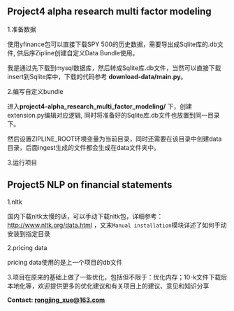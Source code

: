 ## Project4 alpha research multi factor modeling
1.准备数据

使用yfinance包可以直接下载SPY 500的历史数据，需要导出成Sqlite库的.db文件, 供后序Zipline创建自定义Data Bundle使用。

我是通过先下载到mysql数据库，然后转成Sqlite库.db文件，当然可以直接下载insert到Sqlite库中，下载的代码参考 **download-data/main.py**。

2.编写自定义bundle

进入**project4-alpha_research_multi_factor_modeling/** 下，创建extension.py编辑对应逻辑, 同时将准备好的Sqlite库.db文件也放置到同一目录下。

然后设置ZIPLINE_ROOT环境变量为当前目录，同时还需要在该目录中创建data目录，后面ingest生成的文件都会生成在data文件夹中。

3.运行项目

## Project5 NLP on financial statements
1.nltk

国内下载nltk太慢的话，可以手动下载nltk包，详细参考：http://www.nltk.org/data.html ，文末`Manual installation`模块详述了如何手动安装到指定目录

2.pricing data

pricing data使用的是上一个项目的db文件

3.项目在原来的基础上做了一些优化，包括但不限于：优化内存；10-k文件下载后本地化等，欢迎提供更多的优化建议和有关项目上的建议、意见和知识分享

<b>Contact: rongjing_xue@163.com
</b>
